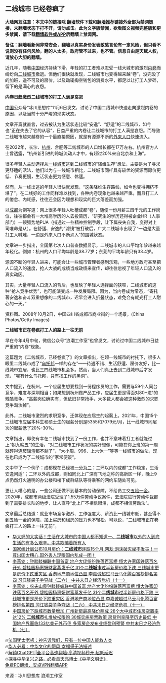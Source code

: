  <!-- 面包屑导航 --> <h2>二线城市 已经卷疯了</h2> <p class="notice"><b>大陆网友注意：本文中的链接除 <a href="https://github.com/bannedbook/fanqiang" >翻墙</a>软件下载和<a href="https://github.com/killgcd/justmysocks/blob/master/README.md">翻墙推荐</a>链接外全部为禁网链接，未翻墙状态下打不开，请勿点击。此为文字版禁闻，欲看图文视频完整版和更多禁闻，请下载<a href="https://github.com/bannedbook/fanqiang">翻墙软件或APP</a>后翻墙上禁闻网。</p><p>备注：翻墙看新闻非常安全，翻墙以真实身份发表敏感言论有一定风险，但只看不说则没有任何风险，翻的人太多，政府管不过来，也不管。信息自由是天赋人权，请放心大胆的翻墙。</b></p>  <div class="entry"> <p>近几年，随著<span class='wp_keywordlink_affiliate'><a href="https://www.bannedbook.org/" title="中国" target="_blank">中国</a></span>经济持续下滑，年轻的打工者难以忍受一线大城市的激烈<a href="https://www.bannedbook.org/bnews/tag/%e5%86%85%e5%8d%b7/" class="st_tag internal_tag" rel="tag" title="标签 内卷 下的日志">内卷</a>而纷纷向<a href="https://www.bannedbook.org/bnews/tag/%E4%BA%8C%E7%BA%BF%E5%9F%8E%E5%B8%82/" class="st_tag internal_tag" rel="tag" title="标签 二线城市 下的日志">二线城市</a>撤退。但他们很快就发现，二线城市也变得越来越“卷”，没完没了的加班，遥不可及的房价，以及动辄掏空钱包的消费水平，都足以让打工人梦碎，留下的是满心的哀怨。</p> <p><strong>内卷日趋激烈二线城市的打工人满是哀怨</strong></p> <p><a href="https://www.bannedbook.org/bnews/tag/%E4%B8%AD%E5%9B%BD/" class="st_tag internal_tag" rel="tag" title="标签 中国 下的日志">中国</a>公众号“冰川思想库”11月6日发文，讨论了中国二线城市快速走向激烈内卷的原因，以及当前十分严峻的现实状态。</p> <p>文章开篇就直言，过去被认为生活状态比较“安逸”、“舒适”的二线城市，如今也“正在失去了它的从容”，日益严重的内卷让二线城市的打工人满是哀怨。而导致二线城市越来越卷的一个最直接原因，就是有源源不断的<a href="https://www.bannedbook.org/bnews/tag/%e5%a4%96%e6%9d%a5%e4%ba%ba%e5%8f%a3/" class="st_tag internal_tag" rel="tag" title="标签 外来人口 下的日志">外来人口</a>快速流入。</p> <p>在2022年，长沙、<a href="https://www.bannedbook.org/bnews/tag/%e6%9d%ad%e5%b7%9e/" class="st_tag internal_tag" rel="tag" title="标签 杭州 下的日志">杭州</a>、合肥等二线城市的人口增长都在17万左右。杭州官方人士曾透露，“杭州新引进的跨城流动人才中，有超过20%来自北京和上海”。</p> <p>很多年轻人主动选择从<a href="https://www.bannedbook.org/bnews/tag/%E4%B8%80%E7%BA%BF%E5%9F%8E%E5%B8%82/" class="st_tag internal_tag" rel="tag" title="标签 一线城市 下的日志">一线城市</a>逃到二线城市的“降维生存”想法，主要是为了寻求更舒适的活法，他们以为与一线城市相比，二线城市同样具有较优的资源而房价更低、节奏更慢，生活状态更为惬意、休适。</p> <p>然而，从一线出逃的年轻人很快就发现，“这条降维生存路线，如今也变得拥挤不堪了”。在二线好的工作同样难以找到，各种内卷现象也越来越严重。而且打工人的倦怠、内耗感，往往还会因为理想和现实的巨大落差而加强。</p> <p>以<a href="https://www.bannedbook.org/bnews/tag/%e6%88%90%e9%83%bd/" class="st_tag internal_tag" rel="tag" title="标签 成都 下的日志">成都</a>为例写道：网上很多年轻人吐槽成都“卷”，随便一份月薪三四千元的工作岗位，往往都会有一大堆高学历的人去投简历，“研究生的学历还得被企业HR（人事部门）一顿强势地PUA（指通过一些精神控制手段，让下属丧失自我，变得对上司唯命是从）。在舒适、安逸的“滤镜”被打破后，广大二线城市出现了“一边是大量打工人喊难，一边是外来人口不断涌入”的围城状态。</p> <p>文章进一步指出，全国第七次人口普查数据显示，二线城市的人口平均年龄越来越年轻化。例如：杭州的人口平均年龄是38.77岁；东莞的平均年龄只有33.4岁。</p> <p>源源不断的年轻人进来，可能会让一些城市管理者感到乐观，一些地方政府甚至把人口流入的速度，抢人大战的成绩当成政绩来宣传，却往往忽视了年轻人口流入的真实动因。</p>  <p>其实，大量年轻人口流入的背后，也反映了年轻人选择面的狭窄，二线城市的这种“抢人竞争优势”，也可能演变成一种发展局限。因为，当内卷成为常态，“寄托著安逸和奋斗双重想像的二线城市，迟早会进入折叠状态，难免会有耗光打工人耐心的一天。”</p> <p>资料图。2008年10月2日，中国四川省成都市商业街的一个场景。(China Photos/Getty Images)</p> <p><strong>二线城市正在卷疯打工人的路上一往无前</strong></p> <p>早在今年4月中旬，微信公众号“浪潮工作室”也曾发文，讨论过中国二线城市日益严重的“内卷”现象。</p> <p>这篇题为《二线城市，已经卷疯了》的文章指出，在超一线城市的衬托下，很多人眼里二线城市成了“<a href="https://www.bannedbook.org/bnews/tag/%E4%B9%8C%E6%89%98%E9%82%A6/" class="st_tag internal_tag" rel="tag" title="标签 乌托邦 下的日志">乌托邦</a>一样的存在”——待遇不错、生活舒适、房价友好，比一线城市宜居，也比三四线城市机会多。然而，当人们真正去到二线城市后才发现，“哪有什么乌托邦，只有找工作的黑洞”。</p>  <p>文中提到，在杭州，一个应届生想要找到一份程序员的工作，需要与59个人同台竞争，难度与深圳相当；如果想到杭州做产品工作，应届生更是得面对80+进1的残酷竞争。“高薪岗位确实有，但依旧非常抢手，大多数人都会被这种激烈的求职竞争淘汰掉”。</p> <p>此外，二线城市激烈的求职竞争，还体现在应届生的起薪上。2021年，中国15个二线城市应届本科生和硕士生的起薪分别是5355和7079元/月，比一线城市同层次的起薪低了20%-30%。</p> <p>文章指出，即使有幸在二线城市找到了一份工作，也并不意味着打工者就能过上“朝九晚五”的生活，“对二线城市工作状况的美好想像，可能在你上班的第一周就碎得连玻璃渣都不剩了”，“大小周、996、上六休一”等等一线城市的做法，现在也已成为了二线城市的“家常便饭”。</p> <p>文中举了一个例子：成都现在已经被<span class='wp_keywordlink'><a href="https://www.bannedbook.org/forum11/topic291.html" title="禁片：对共产党要一分为二吗" target="_blank">一分为二</a></span>：二环以内的成都“工作稳定，生活安逸闲适”；二环以外的成都，则如同北上广深有飞地之称的高新区一样，晚上9点仍然灯火通明的办公楼和楼下成群结队等待乘客的网约车随处可见。</p> <p>更让人糟心的是，一些公司还做不到基本的劳动保障，不给员工交<a href="https://www.bannedbook.org/bnews/tag/%E4%BA%94%E9%99%A9%E4%B8%80%E9%87%91/" class="st_tag internal_tag" rel="tag" title="标签 五险一金 下的日志">五险一金</a>。2020年，成都市两级法院受理了1.55万件劳动争议案件，去法院进行劳动仲裁都到了需要排长队的地步，让人直呼“北上广不相信眼泪，成都不相信劳动法”。</p>  <p>文章最后总结道：就业市场竞争激烈、工作强度大、薪资比一线城市低，甚至得不到五险一金的保障，加上买房和租房的压力也不轻松，可以说，“二线城市正在卷疯打工人的路上一往无前”。</p> <!--<div id="taboola-mid-1"></div>--><ul class='op-related-articles' title='相关阅读'> <li><a href='https://www.bannedbook.org/bnews/sohnews/20221123/1815179.html' target='_blank'>华大妈的大实话！生活在大城市的中国人都不知道一、<b>二线城市</b>以外的人到底生活的有多么艰辛。中共欺骗着所有人</a></li> <li><a href='https://www.bannedbook.org/bnews/sohnews/20221118/1813196.html' target='_blank'>国家统计局公布10月房价：<b>二线城市</b>连跌15个月.网友:泡沫破灭祕不发丧！一尊出国太糟心,国外丢人现眼国内乱成一团！</a></li> <li><a href='https://www.bannedbook.org/bnews/comments/20221116/1812062.html' target='_blank'>李燕铭：钟睒睒蝉联中国首富 地产大佬纷纷跌落百富榜 恒大许家印跌落百名开外 碧桂园杨惠妍财富蒸发千亿 31个<b>二线城市</b>过半新房价格下跌 三线城市更是房价下跌重灾区 香港地产商地位凸显 李嘉诚超过马云马化腾百富榜排名第四 习江钱袋子争夺战（二六） 中共末日之经济危机（十一）</a></li> <li><a href='https://www.bannedbook.org/bnews/comments/20221110/1809122.html' target='_blank'>李燕铭：农夫山泉钟睒睒蝉联中国首富 地产大佬纷纷跌落百富榜 恒大许家印跌落百名开外 碧桂园杨惠妍财富蒸发千亿 31个<b>二线城市</b>过半新房价格下跌 三线城市更是房价下跌重灾区 香港地产商地位凸显 李嘉诚超过马云马化腾百富榜排名第四 习江钱袋子争夺战（二六） 中共末日之经济危机（十一）</a></li> <li><a href='https://www.bannedbook.org/bnews/comments/20220917/1785787.html' target='_blank'>中国房价下跌城市数量增加 广州新房最高降价两成 28个大中城市住房空置率达12% <b>二线城市</b>扎堆放松限购 30城实施房票政策 房贷利率降至历史最低 中国地产界面临133亿美元外币债 多家房企发布业绩盈利预警 中共末日之经济危机（七）</a></li> </ul> <p class="texttj"> 🔥<a href="https://www.bannedbook.org/bnews/ssgc/20230219/1850782.html" target="_blank">法国犹太老板：神告诉我们，只有一位中国人能救人类</a><br/> 🔥<a href="https://www.bannedbook.org/bnews/comments/20220220/1694796.html" target="_blank">华人必看：中华文化的飓风 幸福感无法描述</a><br/> 🔥<a href="https://github.com/bannedbook/fanqiang/wiki/V2ray%E6%9C%BA%E5%9C%BA" target="_blank">解锁ChatGPT|全平台高速翻墙:高清视频秒开,超低延迟</a><br/> 🔥<a href="https://www.bannedbook.org/bnews/comments/20220808/1768773.html" target="_blank">探寻中华复兴之路，必看章天亮博士《中华文明史》</a><br/> <a href="https://github.com/bannedbook/fanqiang/wiki/%E7%A6%81%E9%97%BB%E7%BD%91%E5%AE%89%E5%8D%93%E7%BF%BB%E5%A2%99%E6%96%B0%E9%97%BBAPP" target="_blank">免费PC翻墙、安卓VPN翻墙APP</a><br/> </p><p class="src-info">来源：冰川思想库 浪潮工作室 </p><a name='sharetosocial'></a> <div style="margin-bottom:5px;padding-bottom:5px;clear:both"> <div id="archive-pix-1" class="banner-ads"> <!-- AuctionX Display platform tag START --> <div id="27602x728x90x621x_ADSLOT1" clicktrack="%%CLICK_URL_ESC%%"></div>  <!-- AuctionX Display platform tag END --> </div> <div id="archive-pix-2" class="banner-ads"> <!-- AuctionX Display platform tag START --> <div id="27556x300x250x621x_ADSLOT1" clicktrack="%%CLICK_URL_ESC%%" style="margin:0 auto;text-align:center"></div>  <!-- AuctionX Display platform tag END --> </div> </div>  <div id="archive-pix-1" class="banner-ads"> <!-- AuctionX Display platform tag START --> <div id="27603x728x90x621x_ADSLOT1" clicktrack="%%CLICK_URL_ESC%%"></div>  <!-- AuctionX Display platform tag END --> </div> </div><!--END ENTRY--> 